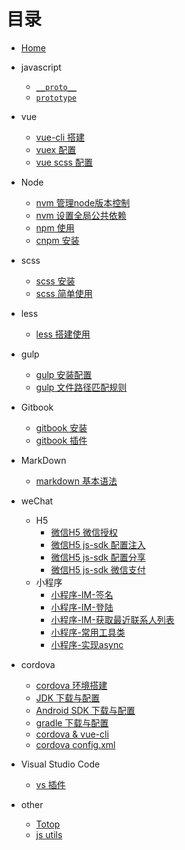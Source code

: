 # 目录

* [Home](README.md)

+ javascript
	+ [`__proto__`](src/md_file/javascript/proto.md)
	+ [`prototype`](src/md_file/javascript/prototype.md)
+ vue
	+ [vue-cli 搭建](src/md_file/vue/vue-cli_install.md)
	+ [vuex 配置](src/md_file/vue/vue_vuex.md)
	+ [vue scss 配置](src/md_file/vue/vue_scss.md)

+ Node
	+ [nvm 管理node版本控制](src/md_file/node/nvm_install.md)
	+ [nvm 设置全局公共依赖](src/md_file/node/nvm_public.md)
	+ [npm 使用](src/md_file/node/npm.md)
	+ [cnpm 安装](src/md_file/node/cnpm_install.md)

+ scss
	+ [scss 安装](src/md_file/scss/scss_install.md)
	+ [scss 简单使用](src/md_file/scss/scss_use.md)

+ less
	+ [less 搭建使用](src/md_file/less/less_install.md)

+ gulp
	+ [gulp 安装配置](src/md_file/gulp/gulp_install.md)
	+ [gulp 文件路径匹配规则](src/md_file/gulp/node_glob.md)

+ Gitbook
	+ [gitbook 安装](src/md_file/gitbook/gitbook.md)
	+ [gitbook 插件](src/md_file/gitbook/plugin.md)
	
* MarkDown   
	+ [markdown 基本语法](src/md_file/markdown/simple_grammar.md)

* weChat	
	+ H5
		+ [微信H5 微信授权](src/md_file/wx/h5/h5_login.md)
		+ [微信H5 js-sdk 配置注入](src/md_file/wx/h5/jssdk_config.md)
		+ [微信H5 js-sdk 配置分享](src/md_file/wx/h5/sdk_share.md)
		+ [微信H5 js-sdk 微信支付](src/md_file/wx/h5/jssdk_wx_pay.md)
	+ 小程序	
		+ [小程序-IM-签名](src/md_file/wx/smallProgram/im_getsign.md)
		+ [小程序-IM-登陆](src/md_file/wx/smallProgram/im_login.md)
		+ [小程序-IM-获取最近联系人列表](src/md_file/wx/smallProgram/im_getRecentContact.md)
		+ [小程序-常用工具类](src/md_file/wx/smallProgram/wx_utils.md)
		+ [小程序-实现async](src/md_file/wx/smallProgram/wx_async.md)
* cordova
	+ [cordova 环境搭建](src/md_file/cordova/environment.md)
	+ [JDK 下载与配置](src/md_file/cordova/jdk.md)
	+ [Android SDK 下载与配置](src/md_file/cordova/androidSdk.md)
	+ [gradle 下载与配置](src/md_file/cordova/gradle.md)
	+ [cordova & vue-cli](src/md_file/cordova/vueCli.md)
	+ [cordova config.xml](src/md_file/cordova/configXml.md)
* Visual Studio Code   
	+ [vs 插件](src/md_file/vscode/vs_plugin.md)

* other
	+ [Totop](src/md_file/demo/js/totop.md)
	+ [js utils](src/md_file/demo/js/js_utils.md)